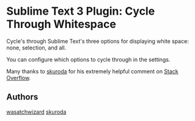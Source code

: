 # Sublime Text 3 Plugin: Cycle Through Whitespace

Cycle's through Sublime Text's three options for displaying white space: none, selection, and all.

You can configure which options to cycle through in the settings.

Many thanks to [skuroda](http://stackoverflow.com/users/1852931/skuroda) for his extremely helpful comment on [Stack Overflow](http://stackoverflow.com/questions/18496991/i-cant-get-this-to-work-in-sublime-text-3-i-am-trying-to-alternate-a-settin).

## Authors

[wasatchwizard](http://stackoverflow.com/users/139793/wasatchwizard)
[skuroda](http://stackoverflow.com/users/1852931/skuroda)
